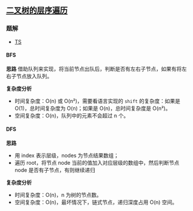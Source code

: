 ## [二叉树的层序遍历](https://leetcode-cn.com/problems/binary-tree-level-order-traversal/)
### 题解
+ [TS](../../ts/128/102.ts)

#### BFS
**思路**
借助队列来实现，将当前节点出队后，判断是否有左右子节点，如果有将左右子节点放入队列。

**复杂度分析**
+ 时间复杂度：O(n) 或 O(n²)，需要看语言实现的 `shift` 的复杂度：如果是 O(1)，总时间复杂度为 O(n)；如果是 O(n)，总时间复杂度是 O(n²)。
+ 空间复杂度：O(n)，队列中的元素不会超过 n 个。

#### DFS
**思路**
+ 用 index 表示层级，nodes 为节点结果数组；
+ 遍历 root，将节点 node 当前的值加入对应层级的数组中，然后判断节点 node 是否有子节点，有则继续递归

**复杂度分析**
+ 时间复杂度：O(n)，n 为树的节点数。
+ 空间复杂度：O(n)，最坏情况下，链式节点，递归深度占用 O(n) 空间。